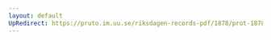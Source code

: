 ```yaml
---
layout: default
UpRedirect: https://pruto.im.uu.se/riksdagen-records-pdf/1878/prot-1878--ak--025/prot-1878--ak--025_053.pdf
---
```

